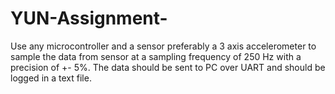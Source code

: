 # YUN-Assignment-
Use any microcontroller and a sensor preferably a 3 axis accelerometer to sample the data from sensor at a sampling frequency of 250 Hz with a precision of +- 5%.  The data should be sent to PC over UART and should be logged in a text file. 
